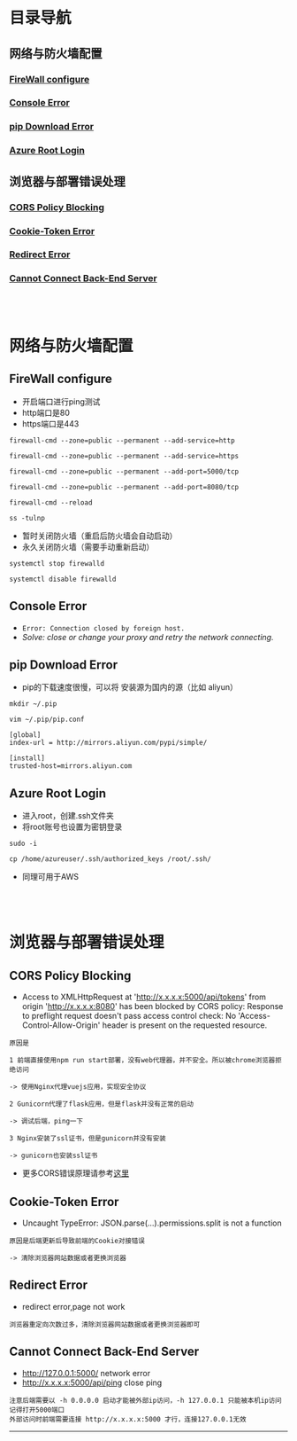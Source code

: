 <br>

# 目录导航

## 网络与防火墙配置

### [FireWall configure](#firewall-configure-1)

### [Console Error](#console-error-1)

### [pip Download Error](#pip-download-error-1)

### [Azure Root Login](#azure-root-login-1)

## 浏览器与部署错误处理

### [CORS Policy Blocking](#cors-policy-blocking-1)

### [Cookie-Token Error](#cookie-token-error-1)

### [Redirect Error](#redirect-error-1)

### [Cannot Connect Back-End Server](#cannot-connect-back-end-server-1)

<br><br>

# 网络与防火墙配置

## FireWall configure
- 开启端口进行ping测试
- http端口是80
- https端口是443
```
firewall-cmd --zone=public --permanent --add-service=http

firewall-cmd --zone=public --permanent --add-service=https

firewall-cmd --zone=public --permanent --add-port=5000/tcp

firewall-cmd --zone=public --permanent --add-port=8080/tcp

firewall-cmd --reload

ss -tulnp
```

- 暂时关闭防火墙（重启后防火墙会自动启动）
- 永久关闭防火墙（需要手动重新启动）
```
systemctl stop firewalld

systemctl disable firewalld
```

## Console Error
- `Error: Connection closed by foreign host. `
- *Solve: close or change your proxy and retry the network connecting.*

## pip Download Error
- pip的下载速度很慢，可以将 安装源为国内的源（比如 aliyun）
```
mkdir ~/.pip

vim ~/.pip/pip.conf
```

```
[global]
index-url = http://mirrors.aliyun.com/pypi/simple/

[install]
trusted-host=mirrors.aliyun.com
```

## Azure Root Login
- 进入root，创建.ssh文件夹
- 将root账号也设置为密钥登录
```
sudo -i

cp /home/azureuser/.ssh/authorized_keys /root/.ssh/
```

- 同理可用于AWS

<br><br>

# 浏览器与部署错误处理

## CORS Policy Blocking
- Access to XMLHttpRequest at 'http://x.x.x.x:5000/api/tokens' from origin 'http://x.x.x.x:8080' has been blocked by CORS policy: Response to preflight request doesn't pass access control check: No 'Access-Control-Allow-Origin' header is present on the requested resource.
```
原因是

1 前端直接使用npm run start部署，没有web代理器，并不安全。所以被chrome浏览器拒绝访问

-> 使用Nginx代理vuejs应用，实现安全协议

2 Gunicorn代理了flask应用，但是flask并没有正常的启动

-> 调试后端，ping一下

3 Nginx安装了ssl证书，但是gunicorn并没有安装

-> gunicorn也安装ssl证书
```

- 更多CORS错误原理请参考[这里](https://blog.huli.tw/2021/02/19/cors-guide-1/)

## Cookie-Token Error
- Uncaught TypeError: JSON.parse(...).permissions.split is not a function
```
原因是后端更新后导致前端的Cookie对接错误

-> 清除浏览器网站数据或者更换浏览器
```

## Redirect Error
- redirect error,page not work
```
浏览器重定向次数过多，清除浏览器网站数据或者更换浏览器即可
```

## Cannot Connect Back-End Server
- http://127.0.0.1:5000/ network error
- http://x.x.x.x:5000/api/ping close ping
```
注意后端需要以 -h 0.0.0.0 启动才能被外部ip访问，-h 127.0.0.1 只能被本机ip访问
记得打开5000端口
外部访问时前端需要连接 http://x.x.x.x:5000 才行，连接127.0.0.1无效
```
---